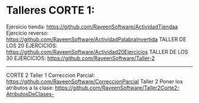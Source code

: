 # Talleres CORTE 1: 
Ejersicio tienda: https://github.com/RaveenSoftware/ActividadTiendaa
Ejercicio reverso: https://github.com/RaveenSoftware/ActividadPalabraInvertida
TALLER DE LOS 20 EJERCICIOS: https://github.com/RaveenSoftware/Actividad20Ejercicios
TALLER DE LOS 30 EJERCICIOS: https://github.com/RaveenSoftware/Taller-2

-----------------------------------------------------------------------------------------------------------
CORTE 2
Taller 1 Correccion Parcial: https://github.com/RaveenSoftware/CorreccionParcial
Taller 2 Poner los atributos a la clase: https://github.com/RaveenSoftware/Taller2Corte2-AtributosDeClases-

